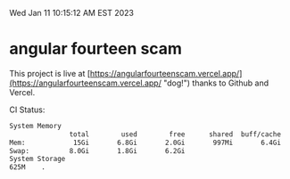 Wed Jan 11 10:15:12 AM EST 2023

# angular fourteen scam


This project is live at [https://angularfourteenscam.vercel.app/](https://angularfourteenscam.vercel.app/ "dog!") thanks to Github and Vercel.

CI Status: 

```bash
System Memory
               total        used        free      shared  buff/cache   available
Mem:            15Gi       6.8Gi       2.0Gi       997Mi       6.4Gi       7.2Gi
Swap:          8.0Gi       1.8Gi       6.2Gi
System Storage
625M	.
